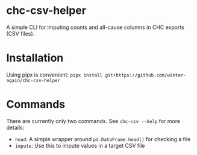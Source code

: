 # chc-csv-helper

A simple CLI for imputing counts and all-cause columns in CHC exports (CSV files).

# Installation

Using pipx is convenient: `pipx install git+https://github.com/winter-again/chc-csv-helper`

# Commands

There are currently only two commands. See `chc-csv --help` for more details:

- `head`: A simple wrapper around `pd.DataFrame.head()` for checking a file
- `impute`: Use this to impute values in a target CSV file

